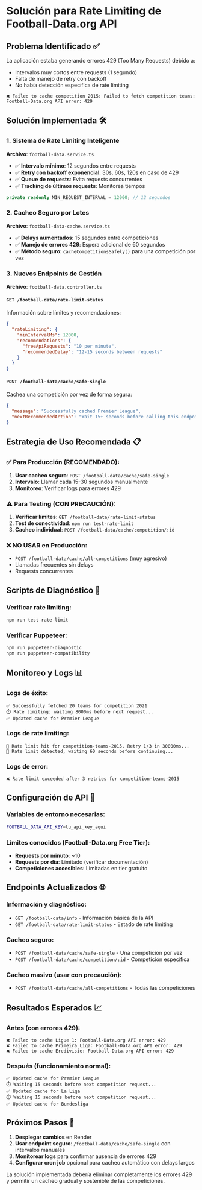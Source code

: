 # Solución para Rate Limiting de Football-Data.org API

## Problema Identificado ✅
La aplicación estaba generando errores 429 (Too Many Requests) debido a:
- Intervalos muy cortos entre requests (1 segundo)
- Falta de manejo de retry con backoff
- No había detección específica de rate limiting

```
❌ Failed to cache competition 2015: Failed to fetch competition teams: Football-Data.org API error: 429
```

## Solución Implementada 🛠️

### 1. Sistema de Rate Limiting Inteligente
**Archivo**: `football-data.service.ts`

- ✅ **Intervalo mínimo**: 12 segundos entre requests
- ✅ **Retry con backoff exponencial**: 30s, 60s, 120s en caso de 429
- ✅ **Queue de requests**: Evita requests concurrentes
- ✅ **Tracking de últimos requests**: Monitorea tiempos

```typescript
private readonly MIN_REQUEST_INTERVAL = 12000; // 12 segundos
```

### 2. Cacheo Seguro por Lotes
**Archivo**: `football-data-cache.service.ts`

- ✅ **Delays aumentados**: 15 segundos entre competiciones
- ✅ **Manejo de errores 429**: Espera adicional de 60 segundos
- ✅ **Método seguro**: `cacheCompetitionsSafely()` para una competición por vez

### 3. Nuevos Endpoints de Gestión
**Archivo**: `football-data.controller.ts`

#### `GET /football-data/rate-limit-status`
Información sobre límites y recomendaciones:
```json
{
  "rateLimiting": {
    "minIntervalMs": 12000,
    "recommendations": {
      "freeApiRequests": "10 per minute",
      "recommendedDelay": "12-15 seconds between requests"
    }
  }
}
```

#### `POST /football-data/cache/safe-single`
Cachea una competición por vez de forma segura:
```json
{
  "message": "Successfully cached Premier League",
  "nextRecommendedAction": "Wait 15+ seconds before calling this endpoint again"
}
```

## Estrategia de Uso Recomendada 📋

### ✅ Para Producción (RECOMENDADO):
1. **Usar cacheo seguro**: `POST /football-data/cache/safe-single`
2. **Intervalo**: Llamar cada 15-30 segundos manualmente
3. **Monitoreo**: Verificar logs para errores 429

### ⚠️ Para Testing (CON PRECAUCIÓN):
1. **Verificar límites**: `GET /football-data/rate-limit-status`
2. **Test de conectividad**: `npm run test-rate-limit`
3. **Cacheo individual**: `POST /football-data/cache/competition/:id`

### ❌ NO USAR en Producción:
- `POST /football-data/cache/all-competitions` (muy agresivo)
- Llamadas frecuentes sin delays
- Requests concurrentes

## Scripts de Diagnóstico 🔧

### Verificar rate limiting:
```bash
npm run test-rate-limit
```

### Verificar Puppeteer:
```bash
npm run puppeteer-diagnostic
npm run puppeteer-compatibility
```

## Monitoreo y Logs 📊

### Logs de éxito:
```
✅ Successfully fetched 20 teams for competition 2021
⏱️ Rate limiting: waiting 8000ms before next request...
✅ Updated cache for Premier League
```

### Logs de rate limiting:
```
🔄 Rate limit hit for competition-teams-2015. Retry 1/3 in 30000ms...
🚫 Rate limit detected, waiting 60 seconds before continuing...
```

### Logs de error:
```
❌ Rate limit exceeded after 3 retries for competition-teams-2015
```

## Configuración de API 🔑

### Variables de entorno necesarias:
```bash
FOOTBALL_DATA_API_KEY=tu_api_key_aqui
```

### Límites conocidos (Football-Data.org Free Tier):
- **Requests por minuto**: ~10
- **Requests por día**: Limitado (verificar documentación)
- **Competiciones accesibles**: Limitadas en tier gratuito

## Endpoints Actualizados 🌐

### Información y diagnóstico:
- `GET /football-data/info` - Información básica de la API
- `GET /football-data/rate-limit-status` - Estado de rate limiting

### Cacheo seguro:
- `POST /football-data/cache/safe-single` - Una competición por vez
- `POST /football-data/cache/competition/:id` - Competición específica

### Cacheo masivo (usar con precaución):
- `POST /football-data/cache/all-competitions` - Todas las competiciones

## Resultados Esperados 📈

### Antes (con errores 429):
```
❌ Failed to cache Ligue 1: Football-Data.org API error: 429
❌ Failed to cache Primeira Liga: Football-Data.org API error: 429
❌ Failed to cache Eredivisie: Football-Data.org API error: 429
```

### Después (funcionamiento normal):
```
✅ Updated cache for Premier League
⏱️ Waiting 15 seconds before next competition request...
✅ Updated cache for La Liga
⏱️ Waiting 15 seconds before next competition request...
✅ Updated cache for Bundesliga
```

## Próximos Pasos 🚀

1. **Desplegar cambios** en Render
2. **Usar endpoint seguro**: `/football-data/cache/safe-single` con intervalos manuales
3. **Monitorear logs** para confirmar ausencia de errores 429
4. **Configurar cron job** opcional para cacheo automático con delays largos

La solución implementada debería eliminar completamente los errores 429 y permitir un cacheo gradual y sostenible de las competiciones.
